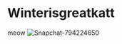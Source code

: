 # Winterisgreatkatt
meow
![Snapchat-794224650](https://user-images.githubusercontent.com/38194231/210678030-0756f04a-4425-435e-92bc-87dfff7c87d3.jpg)
